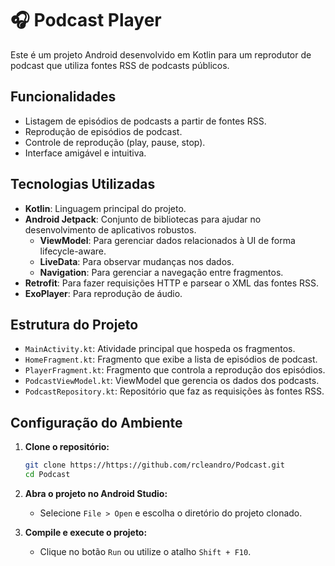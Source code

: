 # :headphones: Podcast Player

Este é um projeto Android desenvolvido em Kotlin para um reprodutor de podcast que utiliza fontes RSS de podcasts públicos.

## Funcionalidades

- Listagem de episódios de podcasts a partir de fontes RSS.
- Reprodução de episódios de podcast.
- Controle de reprodução (play, pause, stop).
- Interface amigável e intuitiva.

## Tecnologias Utilizadas

- **Kotlin**: Linguagem principal do projeto.
- **Android Jetpack**: Conjunto de bibliotecas para ajudar no desenvolvimento de aplicativos robustos.
    - **ViewModel**: Para gerenciar dados relacionados à UI de forma lifecycle-aware.
    - **LiveData**: Para observar mudanças nos dados.
    - **Navigation**: Para gerenciar a navegação entre fragmentos.
- **Retrofit**: Para fazer requisições HTTP e parsear o XML das fontes RSS.
- **ExoPlayer**: Para reprodução de áudio.

## Estrutura do Projeto

- `MainActivity.kt`: Atividade principal que hospeda os fragmentos.
- `HomeFragment.kt`: Fragmento que exibe a lista de episódios de podcast.
- `PlayerFragment.kt`: Fragmento que controla a reprodução dos episódios.
- `PodcastViewModel.kt`: ViewModel que gerencia os dados dos podcasts.
- `PodcastRepository.kt`: Repositório que faz as requisições às fontes RSS.

## Configuração do Ambiente

1. **Clone o repositório:**
    ```sh
    git clone https://https://github.com/rcleandro/Podcast.git
    cd Podcast
    ```

2. **Abra o projeto no Android Studio:**
    - Selecione `File > Open` e escolha o diretório do projeto clonado.

3. **Compile e execute o projeto:**
    - Clique no botão `Run` ou utilize o atalho `Shift + F10`.